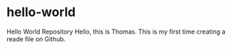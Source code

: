 # hello-world
Hello World Repository
Hello, this is Thomas. This is my first time creating a reade file on Github.
